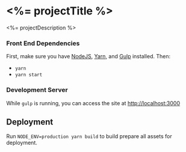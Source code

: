 # <%= projectTitle %>

<%= projectDescription %>

### Front End Dependencies

First, make sure you have [NodeJS](http://nodejs.org), [Yarn](https://yarnpkg.com), and [Gulp](http://gulpjs.com) installed. Then:

* `yarn`
* `yarn start`

### Development Server

While `gulp` is running, you can access the site at [http://localhost:3000](http://localhost:3000)

## Deployment

Run `NODE_ENV=production yarn build` to build prepare all assets for deployment.
